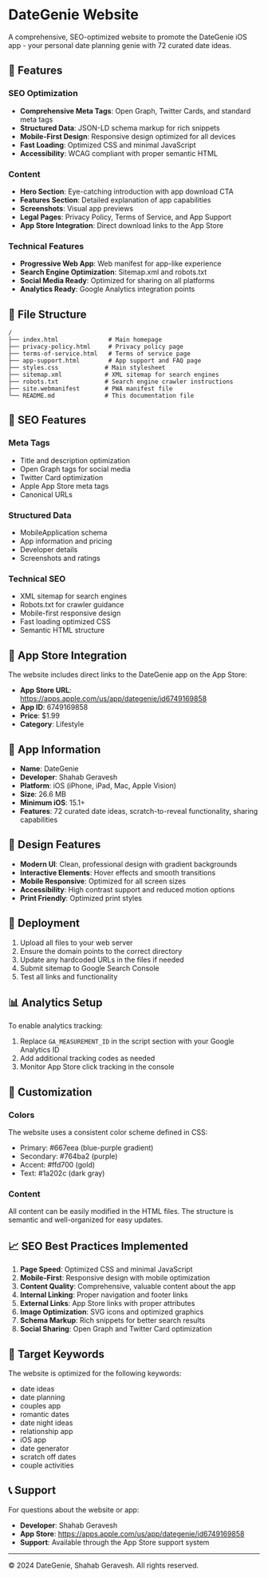 # DateGenie Website

A comprehensive, SEO-optimized website to promote the DateGenie iOS app - your personal date planning genie with 72 curated date ideas.

## 🚀 Features

### SEO Optimization
- **Comprehensive Meta Tags**: Open Graph, Twitter Cards, and standard meta tags
- **Structured Data**: JSON-LD schema markup for rich snippets
- **Mobile-First Design**: Responsive design optimized for all devices
- **Fast Loading**: Optimized CSS and minimal JavaScript
- **Accessibility**: WCAG compliant with proper semantic HTML

### Content
- **Hero Section**: Eye-catching introduction with app download CTA
- **Features Section**: Detailed explanation of app capabilities
- **Screenshots**: Visual app previews
- **Legal Pages**: Privacy Policy, Terms of Service, and App Support
- **App Store Integration**: Direct download links to the App Store

### Technical Features
- **Progressive Web App**: Web manifest for app-like experience
- **Search Engine Optimization**: Sitemap.xml and robots.txt
- **Social Media Ready**: Optimized for sharing on all platforms
- **Analytics Ready**: Google Analytics integration points

## 📁 File Structure

```
/
├── index.html              # Main homepage
├── privacy-policy.html     # Privacy policy page
├── terms-of-service.html   # Terms of service page
├── app-support.html        # App support and FAQ page
├── styles.css             # Main stylesheet
├── sitemap.xml            # XML sitemap for search engines
├── robots.txt             # Search engine crawler instructions
├── site.webmanifest       # PWA manifest file
└── README.md              # This documentation file
```

## 🎯 SEO Features

### Meta Tags
- Title and description optimization
- Open Graph tags for social media
- Twitter Card optimization
- Apple App Store meta tags
- Canonical URLs

### Structured Data
- MobileApplication schema
- App information and pricing
- Developer details
- Screenshots and ratings

### Technical SEO
- XML sitemap for search engines
- Robots.txt for crawler guidance
- Mobile-first responsive design
- Fast loading optimized CSS
- Semantic HTML structure

## 🔗 App Store Integration

The website includes direct links to the DateGenie app on the App Store:
- **App Store URL**: https://apps.apple.com/us/app/dategenie/id6749169858
- **App ID**: 6749169858
- **Price**: $1.99
- **Category**: Lifestyle

## 📱 App Information

- **Name**: DateGenie
- **Developer**: Shahab Geravesh
- **Platform**: iOS (iPhone, iPad, Mac, Apple Vision)
- **Size**: 26.6 MB
- **Minimum iOS**: 15.1+
- **Features**: 72 curated date ideas, scratch-to-reveal functionality, sharing capabilities

## 🎨 Design Features

- **Modern UI**: Clean, professional design with gradient backgrounds
- **Interactive Elements**: Hover effects and smooth transitions
- **Mobile Responsive**: Optimized for all screen sizes
- **Accessibility**: High contrast support and reduced motion options
- **Print Friendly**: Optimized print styles

## 🚀 Deployment

1. Upload all files to your web server
2. Ensure the domain points to the correct directory
3. Update any hardcoded URLs in the files if needed
4. Submit sitemap to Google Search Console
5. Test all links and functionality

## 📊 Analytics Setup

To enable analytics tracking:

1. Replace `GA_MEASUREMENT_ID` in the script section with your Google Analytics ID
2. Add additional tracking codes as needed
3. Monitor App Store click tracking in the console

## 🔧 Customization

### Colors
The website uses a consistent color scheme defined in CSS:
- Primary: #667eea (blue-purple gradient)
- Secondary: #764ba2 (purple)
- Accent: #ffd700 (gold)
- Text: #1a202c (dark gray)

### Content
All content can be easily modified in the HTML files. The structure is semantic and well-organized for easy updates.

## 📈 SEO Best Practices Implemented

1. **Page Speed**: Optimized CSS and minimal JavaScript
2. **Mobile-First**: Responsive design with mobile optimization
3. **Content Quality**: Comprehensive, valuable content about the app
4. **Internal Linking**: Proper navigation and footer links
5. **External Links**: App Store links with proper attributes
6. **Image Optimization**: SVG icons and optimized graphics
7. **Schema Markup**: Rich snippets for better search results
8. **Social Sharing**: Open Graph and Twitter Card optimization

## 🎯 Target Keywords

The website is optimized for the following keywords:
- date ideas
- date planning
- couples app
- romantic dates
- date night ideas
- relationship app
- iOS app
- date generator
- scratch off dates
- couple activities

## 📞 Support

For questions about the website or app:
- **Developer**: Shahab Geravesh
- **App Store**: https://apps.apple.com/us/app/dategenie/id6749169858
- **Support**: Available through the App Store support system

---

© 2024 DateGenie, Shahab Geravesh. All rights reserved.
